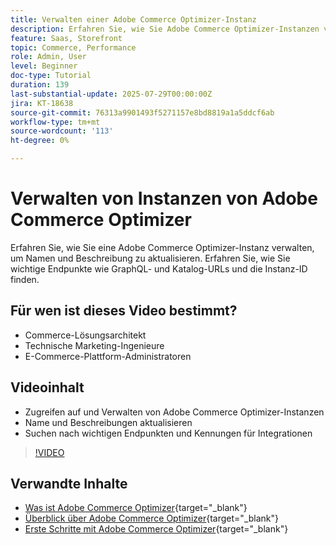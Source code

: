 ```yaml
---
title: Verwalten einer Adobe Commerce Optimizer-Instanz
description: Erfahren Sie, wie Sie Adobe Commerce Optimizer-Instanzen verwalten und wichtige Details und Endpunkte finden
feature: Saas, Storefront
topic: Commerce, Performance
role: Admin, User
level: Beginner
doc-type: Tutorial
duration: 139
last-substantial-update: 2025-07-29T00:00:00Z
jira: KT-18638
source-git-commit: 76313a9901493f5271157e8bd8819a1a5ddcf6ab
workflow-type: tm+mt
source-wordcount: '113'
ht-degree: 0%

---
```



# Verwalten von Instanzen von Adobe Commerce Optimizer

Erfahren Sie, wie Sie eine Adobe Commerce Optimizer-Instanz verwalten, um Namen und Beschreibung zu aktualisieren.  Erfahren Sie, wie Sie wichtige Endpunkte wie GraphQL- und Katalog-URLs und die Instanz-ID finden.

## Für wen ist dieses Video bestimmt?

* Commerce-Lösungsarchitekt
* Technische Marketing-Ingenieure
* E-Commerce-Plattform-Administratoren

## Videoinhalt

* Zugreifen auf und Verwalten von Adobe Commerce Optimizer-Instanzen
* Name und Beschreibungen aktualisieren
* Suchen nach wichtigen Endpunkten und Kennungen für Integrationen

>[!VIDEO](https://video.tv.adobe.com/v/3470232?learn=on&enablevpops)

## Verwandte Inhalte

* [Was ist Adobe Commerce Optimizer](https://experienceleague.adobe.com/en/docs/commerce/optimizer/overview){target="_blank"}
* [Überblick über Adobe Commerce Optimizer](https://experienceleague.adobe.com/en/docs/commerce-learn/tutorials/adobe-commerce-optimizer/overview){target="_blank"}
* [Erste Schritte mit Adobe Commerce Optimizer](https://experienceleague.adobe.com/en/docs/commerce/optimizer/get-started){target="_blank"}